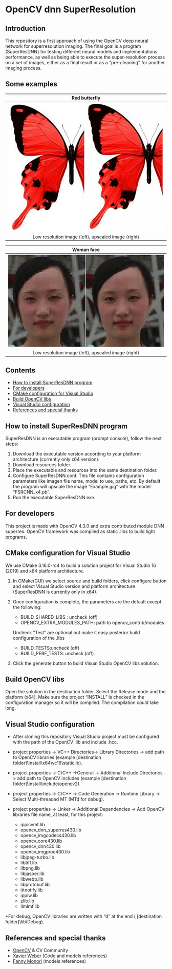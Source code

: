 # OpenCV dnn SuperResolution

## Introduction 
This repository is a first approach of using the OpenCV deep neural network for superresolution imaging. 
The final goal is a program (SuperResDNN) for testing different neural models and implementations performance, as well as being able to execute the super-resolution process on a set of images, 
either as a final result or as a "pre-cleaning" for another imaging process.

## Some examples

| Red butterfly |
|:--:|
|![Red butterfly](READMEAssets/Butterfly_red_comp.png)|
| Low resolution image (left), upscaled image (right) |


| Woman face |
|:--:|
|![Face](READMEAssets/Face_comp.jpg)|
| Low resolution image (left), upscaled image (right) |





## Contents
- [How to install SuperResDNN program](#how-to-install-superresdnn-program)
- [For developers](#for-developers)
- [CMake configuration for Visual Studio](#cmake-configuration-for-visual-studio)
- [Build OpenCV libs](#build-opencv-libs)
- [Visual Studio configuration](#visual-studio-configuration)
- [References and special thanks](#references-and-special-thanks)


## How to install SuperResDNN program
SuperResDNN is an executable program (prompt console), follow the next steps: 
1. Download the executable version according to your platform architecture (currently only x64 version).
2. Download resources folder.
3. Place the executable and resources into the same destination folder.
4. Configure SuperResDNN.conf. This file contains configuration parameters like imagen file name, model to use, paths, etc. By default the program will upscale the image “Example.jpg” with the model “FSRCNN_x4.pb”.
5. Run the executable SuperResDNN.exe.


## For developers
This project is made with OpenCV 4.3.0 and extra contributed module DNN superres. OpenCV framework was compiled as static .libs to build light programs. 


## CMake configuration for Visual Studio 
We use CMake 3.16.0-rc4 to build a solution project for Visual Studio 16 (2019) and x64 platform architecture. 

1. In CMake(GUI) we select source and build folders, click configure button and select Visual Studio version and platform architecture (SuperResDNN is currently only in x64).

2. Once configuration is complete, the parameters are the default except the following:

   - BUILD_SHARED_LIBS : uncheck (off)
   - OPENCV_EXTRA_MODULES_PATH: path to opencv_contrib/modules

    Uncheck “Test” are optional but make it easy posterior build configuration of the .libs
   - BUILD_TESTS:uncheck (off)
   - BUILD_PERF_TESTS: uncheck (off)

3. Click the generate button to build Visual Studio OpenCV libs solution.

## Build OpenCV libs
Open the solution in the destination folder. Select the Release mode and the platform (x64). Make sure the project “INSTALL” is checked in the configuration manager so it will be compiled. 
The compilation could take long.

## Visual Studio configuration
- After cloning this repository Visual Studio project must be configured with the path of the OpenCV .lib and include .hcc.
- project properties -> VC++ Directories-> Library Directories -> add path to OpenCV libraries (example [destination folder]\install\x64\vc16\staticlib).
- project properties -> C/C++ ->General -> Additional Include Directories -> add path to OpenCV includes (example [destination folder]\install\include\opencv2).
- project properties -> C/C++ -> Code Generation -> Runtime Library -> Select Multi-threaded MT (MTd for debug).
- project properties -> Linker -> Additional Dependencies -> Add OpenCV libraries file name, at least, for this project:
	
  - ippicvmt.lib
  - opencv_dnn_superres430.lib
  - opencv_imgcodecs430.lib
  - opencv_core430.lib
  - opencv_dnn430.lib
  - opencv_imgproc430.lib
  - libjpeg-turbo.lib
  - libtiff.lib
  - libpng.lib
  - libjasper.lib
  - libwebp.lib
  - libprotobuf.lib
  - ittnotify.lib
  - ippiw.lib
  - zlib.lib
  - IlmImf.lib

*For debug, OpenCV libraries are written with “d” at the end ( [destination folder]\lib\Debug).


## References and special thanks

- [OpenCV](https://github.com/opencv) & CV Community
- [Xavier Weber](https://github.com/Saafke) (Code and models references)
- [Fanny Monori](https://github.com/fannymonori) (models references)


